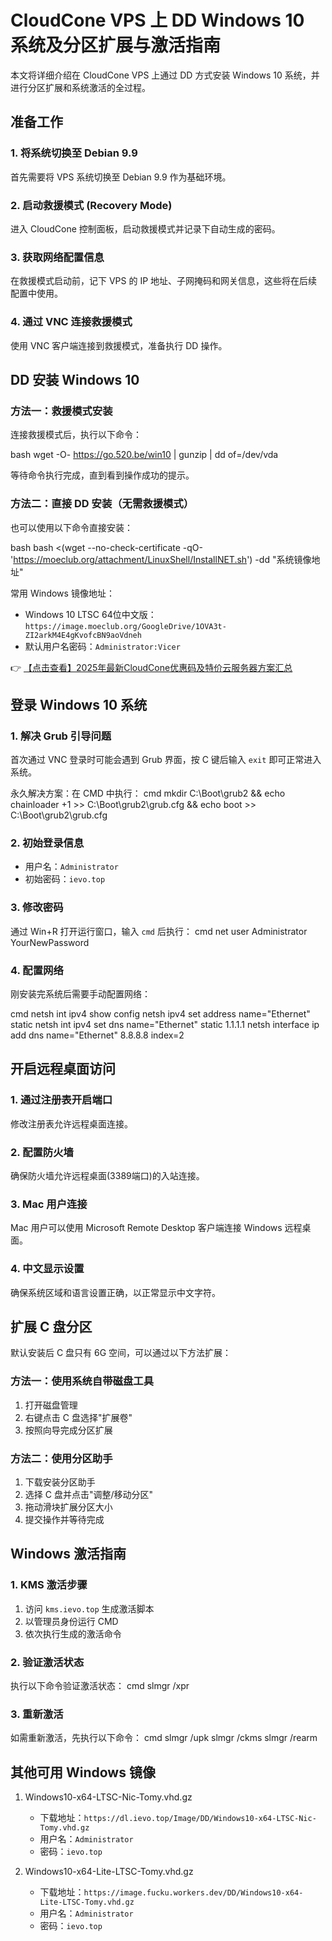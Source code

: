 # CloudCone VPS 上 DD Windows 10 系统及分区扩展与激活指南

本文将详细介绍在 CloudCone VPS 上通过 DD 方式安装 Windows 10 系统，并进行分区扩展和系统激活的全过程。

## 准备工作

### 1. 将系统切换至 Debian 9.9

首先需要将 VPS 系统切换至 Debian 9.9 作为基础环境。

### 2. 启动救援模式 (Recovery Mode)

进入 CloudCone 控制面板，启动救援模式并记录下自动生成的密码。

### 3. 获取网络配置信息

在救援模式启动前，记下 VPS 的 IP 地址、子网掩码和网关信息，这些将在后续配置中使用。

### 4. 通过 VNC 连接救援模式

使用 VNC 客户端连接到救援模式，准备执行 DD 操作。

## DD 安装 Windows 10

### 方法一：救援模式安装

连接救援模式后，执行以下命令：

bash
wget -O- https://go.520.be/win10 | gunzip | dd of=/dev/vda

等待命令执行完成，直到看到操作成功的提示。

### 方法二：直接 DD 安装（无需救援模式）

也可以使用以下命令直接安装：

bash
bash <(wget --no-check-certificate -qO- 'https://moeclub.org/attachment/LinuxShell/InstallNET.sh') -dd "系统镜像地址"

常用 Windows 镜像地址：
- Windows 10 LTSC 64位中文版：`https://image.moeclub.org/GoogleDrive/1OVA3t-ZI2arkM4E4gKvofcBN9aoVdneh`
- 默认用户名密码：`Administrator:Vicer`

👉 [【点击查看】2025年最新CloudCone优惠码及特价云服务器方案汇总](https://bit.ly/Cloudcone)

## 登录 Windows 10 系统

### 1. 解决 Grub 引导问题

首次通过 VNC 登录时可能会遇到 Grub 界面，按 C 键后输入 `exit` 即可正常进入系统。

永久解决方案：在 CMD 中执行：
cmd
mkdir C:\Boot\grub2 && echo chainloader +1 >> C:\Boot\grub2\grub.cfg && echo boot >> C:\Boot\grub2\grub.cfg

### 2. 初始登录信息
- 用户名：`Administrator`
- 初始密码：`ievo.top`

### 3. 修改密码
通过 Win+R 打开运行窗口，输入 `cmd` 后执行：
cmd
net user Administrator YourNewPassword

### 4. 配置网络
刚安装完系统后需要手动配置网络：

cmd
netsh int ipv4 show config
netsh ipv4 set address name="Ethernet" static <IP> <Netmask> <Gateway>
netsh int ipv4 set dns name="Ethernet" static 1.1.1.1
netsh interface ip add dns name="Ethernet" 8.8.8.8 index=2

## 开启远程桌面访问

### 1. 通过注册表开启端口
修改注册表允许远程桌面连接。

### 2. 配置防火墙
确保防火墙允许远程桌面(3389端口)的入站连接。

### 3. Mac 用户连接
Mac 用户可以使用 Microsoft Remote Desktop 客户端连接 Windows 远程桌面。

### 4. 中文显示设置
确保系统区域和语言设置正确，以正常显示中文字符。

## 扩展 C 盘分区

默认安装后 C 盘只有 6G 空间，可以通过以下方法扩展：

### 方法一：使用系统自带磁盘工具
1. 打开磁盘管理
2. 右键点击 C 盘选择"扩展卷"
3. 按照向导完成分区扩展

### 方法二：使用分区助手
1. 下载安装分区助手
2. 选择 C 盘并点击"调整/移动分区"
3. 拖动滑块扩展分区大小
4. 提交操作并等待完成

## Windows 激活指南

### 1. KMS 激活步骤
1. 访问 `kms.ievo.top` 生成激活脚本
2. 以管理员身份运行 CMD
3. 依次执行生成的激活命令

### 2. 验证激活状态
执行以下命令验证激活状态：
cmd
slmgr /xpr

### 3. 重新激活
如需重新激活，先执行以下命令：
cmd
slmgr /upk
slmgr /ckms
slmgr /rearm

## 其他可用 Windows 镜像

1. Windows10-x64-LTSC-Nic-Tomy.vhd.gz
   - 下载地址：`https://dl.ievo.top/Image/DD/Windows10-x64-LTSC-Nic-Tomy.vhd.gz`
   - 用户名：`Administrator`
   - 密码：`ievo.top`

2. Windows10-x64-Lite-LTSC-Tomy.vhd.gz
   - 下载地址：`https://image.fucku.workers.dev/DD/Windows10-x64-Lite-LTSC-Tomy.vhd.gz`
   - 用户名：`Administrator`
   - 密码：`ievo.top`